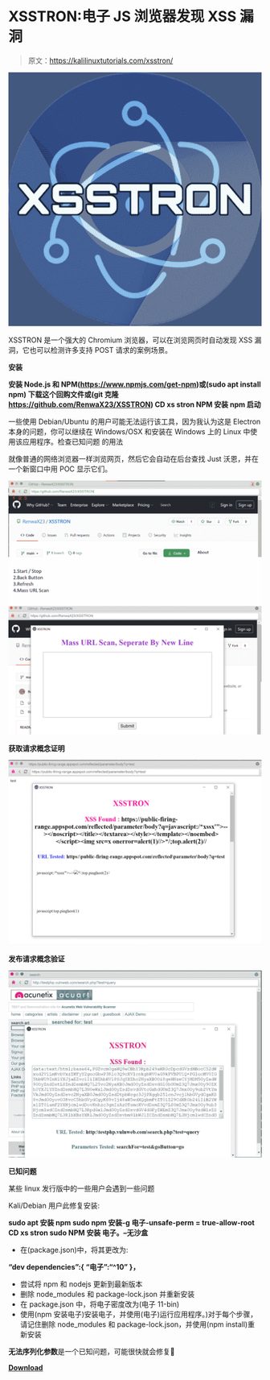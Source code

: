 # XSSTRON:电子 JS 浏览器发现 XSS 漏洞

> 原文：<https://kalilinuxtutorials.com/xsstron/>

[![XSSTRON : Electron JS Browser To Find XSS Vulnerabilities](img//7dc0051a5c74fee8e302ea2f69060d96.png "XSSTRON : Electron JS Browser To Find XSS Vulnerabilities")](https://1.bp.blogspot.com/-U67tMR_3hek/YCt8-y8qfHI/AAAAAAAAIYs/OiTfsKgz5aE8zgtLsVMe9OGWDAuXn9UDgCLcBGAsYHQ/s728/XSSTRON_1%25281%2529.png)

XSSTRON 是一个强大的 Chromium 浏览器，可以在浏览网页时自动发现 XSS 漏洞，它也可以检测许多支持 POST 请求的案例场景。

**安装**

**安装 Node.js 和 NPM(https://www.npmjs.com/get-npm)或(sudo apt install npm)
下载这个回购文件或(git 克隆 https://github.com/RenwaX23/XSSTRON)
CD xs stron
NPM 安装
npm 启动**

一些使用 Debian/Ubuntu 的用户可能无法运行该工具，因为我认为这是 Electron 本身的问题，你可以继续在 Windows/OSX 和安装在 Windows 上的 Linux 中使用该应用程序。检查已知问题
的用法

就像普通的网络浏览器一样浏览网页，然后它会自动在后台查找 Just 沃恩，并在一个新窗口中用 POC 显示它们。

![](img//4f8ac82c60bad879a78640a573619182.png)![](img//d8ebb199873e4f710456b96835680ebb.png)

**获取请求概念证明**

![](img//641f034a55e5cb111f9ff28dff37097d.png)

**发布请求概念验证**

![](img//5a02a856c758be401e63922c844f9dfe.png)

**已知问题**

某些 linux 发行版中的一些用户会遇到一些问题

Kali/Debian 用户此修复安装:

**sudo apt 安装 npm
sudo npm 安装-g 电子-unsafe-perm = true-allow-root
CD xs stron
sudo NPM 安装
电子。–无沙盒**

*   在(package.json)中，将其更改为:

**“dev dependencies”:{
“电子”:“^10”
}，**

*   尝试将 npm 和 nodejs 更新到最新版本
*   删除 node_modules 和 package-lock.json 并重新安装
*   在 package.json 中，将电子密度改为(电子 11-bin)
*   使用(npm 安装电子)安装电子，并使用(电子)运行应用程序。)对于每个步骤，请记住删除 node_modules 和 package-lock.json，并使用(npm install)重新安装

**无法序列化参数**是一个已知问题，可能很快就会修复🙂

[**Download**](https://github.com/RenwaX23/XSSTRON)